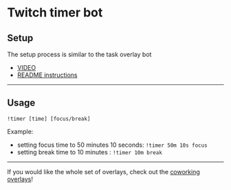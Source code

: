 # Twitch timer bot

## Setup

The setup process is similar to the task overlay bot

-    [VIDEO](https://youtu.be/Gf53pxJkJd0)
-    [README instructions](https://github.com/liyunze-coding/Twitch-task-overlay#readme)

---

## Usage

`!timer [time] [focus/break]`

Example:

-    setting focus time to 50 minutes 10 seconds: `!timer 50m 10s focus`
-    setting break time to 10 minutes : `!timer 10m break`

---

If you would like the whole set of overlays, check out the [coworking overlays](https://www.github.com/liyunze-coding/coworking-overlays)!
